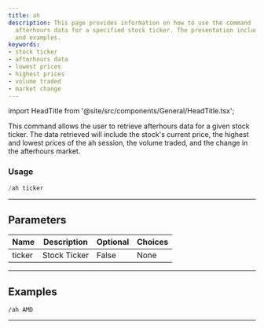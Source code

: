 ```yaml
---
title: ah
description: This page provides information on how to use the command '/ah' for retrieving
  afterhours data for a specified stock ticker. The presentation includes usage, parameters,
  and examples.
keywords:
- stock ticker
- afterhours data
- lowest prices
- highest prices
- volume traded
- market change
---
```


import HeadTitle from '@site/src/components/General/HeadTitle.tsx';

<HeadTitle title="ah - Duediligence - Telegram - Reference | OpenBB Bot Docs" />

This command allows the user to retrieve afterhours data for a given stock ticker. The data retrieved will include the stock's current price, the highest and lowest prices of the ah session, the volume traded, and the change in the afterhours market.

### Usage

```python wordwrap
/ah ticker
```

---

## Parameters

| Name | Description | Optional | Choices |
| ---- | ----------- | -------- | ------- |
| ticker | Stock Ticker | False | None |


---

## Examples

```
/ah AMD
```

---
